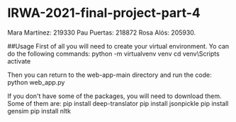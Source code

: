 # IRWA-2021-final-project-part-4
Mara Martínez: 219330 Pau Puertas: 218872 Rosa Alós: 205930.

##Usage
First of all you will need to create your virtual environment. Yo can do the following commands:
python -m virtualvenv venv
cd venv\Scripts
activate

Then you can return to the web-app-main directory and run the code:
python web_app.py

If you don't have some of the packages, you will need to download them. Some of them are:
pip install deep-translator
pip install jsonpickle
pip install gensim
pip install nltk
